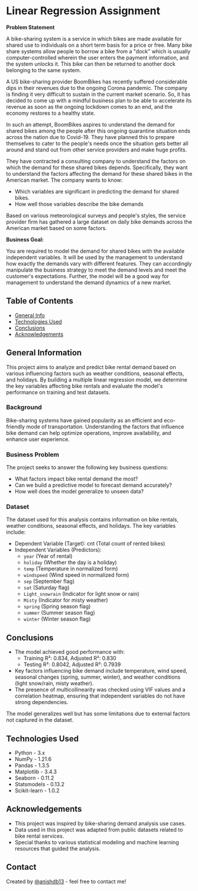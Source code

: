 # Linear Regression Assignment

**Problem Statement**

A bike-sharing system is a service in which bikes are made available for shared use to individuals on a short term basis for a price or free. Many bike share systems allow people to borrow a bike from a "dock" which is usually computer-controlled wherein the user enters the payment information, and the system unlocks it. This bike can then be returned to another dock belonging to the same system.

A US bike-sharing provider BoomBikes has recently suffered considerable dips in their revenues due to the ongoing Corona pandemic. The company is finding it very difficult to sustain in the current market scenario. So, it has decided to come up with a mindful business plan to be able to accelerate its revenue as soon as the ongoing lockdown comes to an end, and the economy restores to a healthy state. 

In such an attempt, BoomBikes aspires to understand the demand for shared bikes among the people after this ongoing quarantine situation ends across the nation due to Covid-19. They have planned this to prepare themselves to cater to the people's needs once the situation gets better all around and stand out from other service providers and make huge profits.

They have contracted a consulting company to understand the factors on which the demand for these shared bikes depends. Specifically, they want to understand the factors affecting the demand for these shared bikes in the American market. The company wants to know:
- Which variables are significant in predicting the demand for shared bikes.
- How well those variables describe the bike demands

Based on various meteorological surveys and people's styles, the service provider firm has gathered a large dataset on daily bike demands across the American market based on some factors. 

**Business Goal:**

You are required to model the demand for shared bikes with the available independent variables. It will be used by the management to understand how exactly the demands vary with different features. They can accordingly manipulate the business strategy to meet the demand levels and meet the customer's expectations. Further, the model will be a good way for management to understand the demand dynamics of a new market. 

## Table of Contents
* [General Info](#general-information)
* [Technologies Used](#technologies-used)
* [Conclusions](#conclusions)
* [Acknowledgements](#acknowledgements)

## General Information

This project aims to analyze and predict bike rental demand based on various influencing factors such as weather conditions, seasonal effects, and holidays. By building a multiple linear regression model, we determine the key variables affecting bike rentals and evaluate the model's performance on training and test datasets.

### Background

Bike-sharing systems have gained popularity as an efficient and eco-friendly mode of transportation. Understanding the factors that influence bike demand can help optimize operations, improve availability, and enhance user experience.

### Business Problem

The project seeks to answer the following key business questions:
- What factors impact bike rental demand the most?
- Can we build a predictive model to forecast demand accurately?
- How well does the model generalize to unseen data?

### Dataset

The dataset used for this analysis contains information on bike rentals, weather conditions, seasonal effects, and holidays. The key variables include:

- Dependent Variable (Target): cnt (Total count of rented bikes)
- Independent Variables (Predictors):
  - `year` (Year of rental)
  - `holiday` (Whether the day is a holiday)
  - `temp` (Temperature in normalized form)
  - `windspeed` (Wind speed in normalized form)
  - `sep` (September flag)
  - `sat` (Saturday flag)
  - `Light_snowrain` (Indicator for light snow or rain)
  - `Misty` (Indicator for misty weather)
  - `spring` (Spring season flag)
  - `summer` (Summer season flag)
  - `winter` (Winter season flag)

## Conclusions

- The model achieved good performance with:
  - Training R²: 0.834, Adjusted R²: 0.830
  - Testing R²: 0.8042, Adjusted R²: 0.7939
- Key factors influencing bike demand include temperature, wind speed, seasonal changes (spring, summer, winter), and weather conditions (light snow/rain, misty weather).
- The presence of multicollinearity was checked using VIF values and a correlation heatmap, ensuring that independent variables do not have strong dependencies.

The model generalizes well but has some limitations due to external factors not captured in the dataset.
## Technologies Used

- Python - 3.x
- NumPy - 1.21.6
- Pandas - 1.3.5
- Matplotlib - 3.4.3
- Seaborn - 0.11.2
- Statsmodels - 0.13.2
- Scikit-learn - 1.0.2

## Acknowledgements

- This project was inspired by bike-sharing demand analysis use cases.
- Data used in this project was adapted from public datasets related to bike rental services.
- Special thanks to various statistical modeling and machine learning resources that guided the analysis.

## Contact
Created by [@anishdb13](https://github.com/anishdb13) - feel free to contact me!
